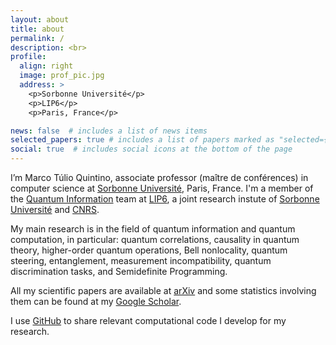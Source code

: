 ```yaml
---
layout: about
title: about
permalink: /
description: <br>
profile:
  align: right
  image: prof_pic.jpg
  address: >
    <p>Sorbonne Université</p>
    <p>LIP6</p>
    <p>Paris, France</p>

news: false  # includes a list of news items
selected_papers: true # includes a list of papers marked as "selected={true}"
social: true  # includes social icons at the bottom of the page
---
```


I’m Marco Túlio Quintino, associate professor (maître de conférences) in computer science at [Sorbonne Université](https://sciences.sorbonne-universite.fr/), Paris, France. I'm a member of the [Quantum Information](https://www.lip6.fr/recherche/team_membres.php?acronyme=QI) team at [LIP6](https://www.lip6.fr/), a joint research instute of [Sorbonne Université](https://sciences.sorbonne-universite.fr/) and [CNRS](https://www.cnrs.fr/).

My main research is in the field of quantum information and quantum computation, in particular: quantum correlations, causality in quantum theory, higher-order quantum operations, Bell nonlocality, quantum steering, entanglement, measurement incompatibility, quantum discrimination tasks, and Semidefinite Programming.


All my scientific papers are available at [arXiv](https://arxiv.org/a/quintino_m_1.html) and some statistics involving them can be found at my [Google Scholar](https://scholar.google.com/citations?user=9S-Jrs4AAAAJ&hl). 

I use <a href="https://github.com/mtcq">GitHub</a> to share relevant computational code I develop for my research.
